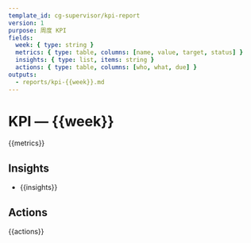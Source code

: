 ```yaml
---
template_id: cg-supervisor/kpi-report
version: 1
purpose: 周度 KPI
fields:
  week: { type: string }
  metrics: { type: table, columns: [name, value, target, status] }
  insights: { type: list, items: string }
  actions: { type: table, columns: [who, what, due] }
outputs:
  - reports/kpi-{{week}}.md
---
```


# KPI — {{week}}

{{metrics}}

## Insights

- {{insights}}

## Actions

{{actions}}
